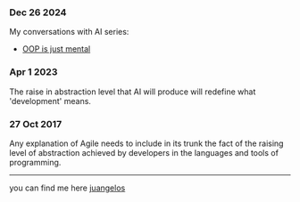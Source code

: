 ### Dec 26 2024

My conversations with AI series:
- [OOP is just mental](oop-is-mental.md)

### Apr 1 2023
The raise in abstraction level that AI will 
produce will redefine what 'development' means.

### 27 Oct 2017 
Any explanation of Agile needs to include in 
its trunk the fact of the raising level of 
abstraction achieved by developers in the 
languages and tools of programming.



---

you can find me here [juangelos](https://about.me/juangelos)
